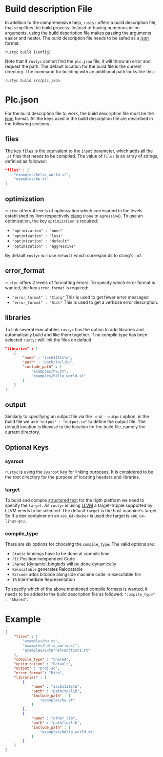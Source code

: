 # Build description File

In addition to the comprehensive help, `rustyc` offers a build description file, that simplifies the build process. Instead of having numerous inline arguments, using the build description file makes passing the arguments easier and neater. The build description file needs to be safed as a [json](https://en.wikipedia.org/wiki/JSON) format.

`rustyc build [Config]`

Note that if `rustyc` cannot find the `plc.json` file, it will throw an error and request the path. The default location for the build file is the current directory. The command for building with an additional path looks like this:

`rustyc build src/plc.json`


# Plc.json

For the build description file to work, the build description file must be the [json](https://en.wikipedia.org/wiki/JavaScript_Object_Notation) format. All the keys used in the build description file are described in the following sections. 


## files

The key `files` is the equivalent to the `input` parameter, which adds all the `.st` files that needs to be compiled. The value of `files` is an array of strings, definied as followed:
```json
"files" : [
    "examples/hello_world.st",
    "examples/hw.st"
]
```


## optimization

`rustyc` offers 4 levels of optimization which correspond to the levels established by llvm respectively [clang](https://clang.llvm.org/docs/CommandGuide/clang.html#code-generation-options) (`none` to `agressive`).
To use an optimization, the key `optimization` is required:
- `"optimization" : "none"`
- `"optimization" : "less"`
- `"optimization" : "default"`
- `"optimization" : "aggressive"`

By default `rustyc` will use `default` which corresponds to clang's `-o2`.


## error_format

`rustyc` offers 2 levels of formatting errors. To specify which error format is wanted, the key `error_format` is required:
- `"error_format" : "Clang"`   This is used to get fewer error messaged
- `"error_format" : "Rich"`    This is used to get a verbose error description. 


## libraries

To link several executables `rustyc` has the option to add libraries and automatically build and like them together. if no compile type has been selected `rustyc` will link the files on default.

```json
"libraries" : [
    {
        "name" : "iec61131std",
        "path" : "path/to/lib/",
        "include_path" : [
            "examples/hw.st",
            "examples/hello_world.st"
        ]
    }
]
```

## output

Similarly to specifying an output file via the `-o` or `--output` option, in the build file we use `"output" : "output.so"` to define the output file. The default location is likewise to the location for the build file, namely the current directory. 



## Optional Keys
### sysroot

`rustyc` is using the `sysroot` key for linking purposes. It is considered to be the root directory for the purpose of locating headers and libraries.


### target

To build and compile [structured text](https://en.wikipedia.org/wiki/Structured_text) for the rigth platform we need to specify the `target`. As `rustyc` is using [LLVM](https://en.wikipedia.org/wiki/LLVM) a target-tripple supported by LLVM needs to be selected. The default `target` is the host machine's target. So if a dev container on an `x86_64-docker` is used the target is `x86_64-linux-gnu`.


### compile_type
There are six options for choosing the `compile_type`. The valid options are:
<!-- TODO we should probably describe what each of those options do -->
- `Static` bindings have to be done at compile time
- `PIC` Position Independent Code
- `Shared` (dynamic) binginds will be done dynamically
- `Relocatable` generates Relocatable 
- `Bitcode` adds bitcode alongside machine code in executable file
- `IR` Intermediate Representation

To specify which of the above mentioned compile formats is wanted, it needs to be added to the build description file as followed: `"compile_type" : "Shared"`.

# Example
```json
{
    "files" : [
        "examples/hw.st",
        "examples/hello_world.st",
        "examples/ExternalFunctions.st"
    ],
    "compile_type" : "Shared",
    "optimization" : "Default",
    "output" : "proj.so",
    "error_format": "Rich",
    "libraries" : [
        {
            "name" : "iec61131std",
            "path" : "path/to/lib",
            "include_path" : [
                "examples/hw.st"
            ]
        },
        {
            "name" : "other_lib",
            "path" : "path/to/lib",
            "include_path" : [
                "examples/hello_world.st"
            ]
        }
    ]
}
```